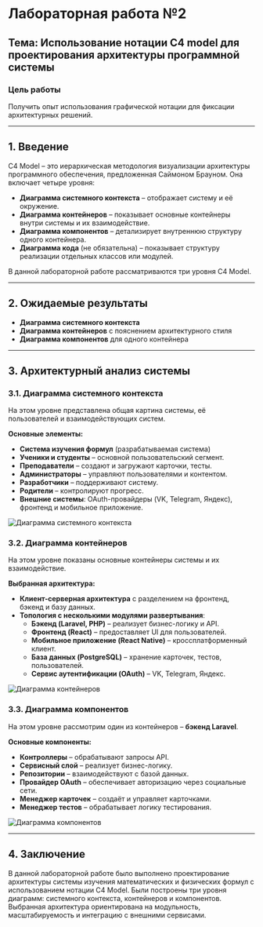 # Лабораторная работа №2

## Тема: Использование нотации C4 model для проектирования архитектуры программной системы

### Цель работы
Получить опыт использования графической нотации для фиксации архитектурных решений.

---

## 1. Введение
C4 Model – это иерархическая методология визуализации архитектуры программного обеспечения, предложенная Саймоном Брауном. Она включает четыре уровня:
- **Диаграмма системного контекста** – отображает систему и её окружение.
- **Диаграмма контейнеров** – показывает основные контейнеры внутри системы и их взаимодействие.
- **Диаграмма компонентов** – детализирует внутреннюю структуру одного контейнера.
- **Диаграмма кода** (не обязательна) – показывает структуру реализации отдельных классов или модулей.

В данной лабораторной работе рассматриваются три уровня C4 Model.

---

## 2. Ожидаемые результаты

- **Диаграмма системного контекста**
- **Диаграмма контейнеров** с пояснением архитектурного стиля
- **Диаграмма компонентов** для одного контейнера

---

## 3. Архитектурный анализ системы

### 3.1. Диаграмма системного контекста
На этом уровне представлена общая картина системы, её пользователей и взаимодействующих систем.

**Основные элементы:**
- **Система изучения формул** (разрабатываемая система)
- **Ученики и студенты** – основной пользовательский сегмент.
- **Преподаватели** – создают и загружают карточки, тесты.
- **Администраторы** – управляют пользователями и контентом.
- **Разработчики** – поддерживают систему.
- **Родители** – контролируют прогресс.
- **Внешние системы**: OAuth-провайдеры (VK, Telegram, Яндекс), фронтенд и мобильное приложение.

![Диаграмма системного контекста](context-diagram.png)

### 3.2. Диаграмма контейнеров
На этом уровне показаны основные контейнеры системы и их взаимодействие.

**Выбранная архитектура:**
- **Клиент-серверная архитектура** с разделением на фронтенд, бэкенд и базу данных.
- **Топология с несколькими модулями развертывания**:
   - **Бэкенд (Laravel, PHP)** – реализует бизнес-логику и API.
   - **Фронтенд (React)** – предоставляет UI для пользователей.
   - **Мобильное приложение (React Native)** – кроссплатформенный клиент.
   - **База данных (PostgreSQL)** – хранение карточек, тестов, пользователей.
   - **Сервис аутентификации (OAuth)** – VK, Telegram, Яндекс.

![Диаграмма контейнеров](container-diagram.png)

### 3.3. Диаграмма компонентов
На этом уровне рассмотрим один из контейнеров – **бэкенд Laravel**.

**Основные компоненты:**
- **Контроллеры** – обрабатывают запросы API.
- **Сервисный слой** – реализует бизнес-логику.
- **Репозитории** – взаимодействуют с базой данных.
- **Провайдер OAuth** – обеспечивает авторизацию через социальные сети.
- **Менеджер карточек** – создаёт и управляет карточками.
- **Менеджер тестов** – обрабатывает логику тестирования.

![Диаграмма компонентов](component-diagram.png)

---

## 4. Заключение

В данной лабораторной работе было выполнено проектирование архитектуры системы изучения математических и физических формул с использованием нотации C4 Model. Были построены три уровня диаграмм: системного контекста, контейнеров и компонентов. Выбранная архитектура ориентирована на модульность, масштабируемость и интеграцию с внешними сервисами.


